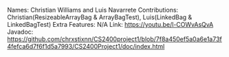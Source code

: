 Names: Christian Williams and Luis Navarrete
Contributions: Christian(ResizeableArrayBag & ArrayBagTest), Luis(LinkedBag & LinkedBagTest)
Extra Features: N/A
Link: https://youtu.be/l-COWvAsQvA
Javadoc: https://github.com/chrxstixnn/CS2400project1/blob/7f8a450ef5a0a6e1a73f4fefca6d7f6f1d5a7993/CS2400Project1/doc/index.html
